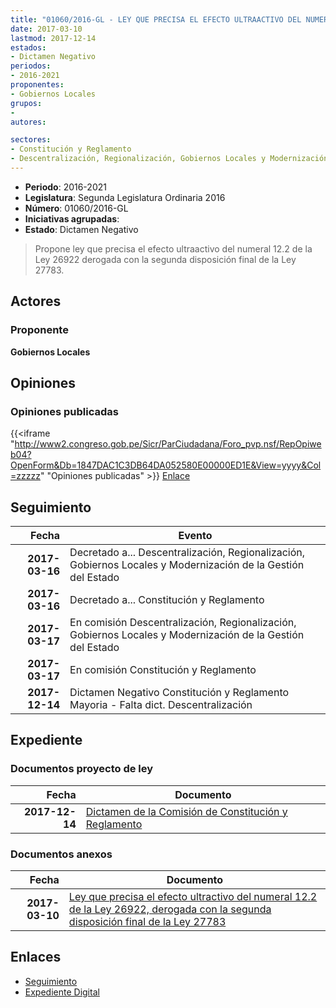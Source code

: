 ```yaml
---
title: "01060/2016-GL - LEY QUE PRECISA EL EFECTO ULTRAACTIVO DEL NUMERAL 12.2 DE LA LEY 26922 DEROGADA CON LA SEGUNDA DISPOSICIÓN FINAL DE LA LEY 27783"
date: 2017-03-10
lastmod: 2017-12-14
estados:
- Dictamen Negativo
periodos:
- 2016-2021
proponentes:
- Gobiernos Locales
grupos:
- 
autores:

sectores:
- Constitución y Reglamento
- Descentralización, Regionalización, Gobiernos Locales y Modernización de la Gestión del Estado
---
```

- **Periodo**: 2016-2021
- **Legislatura**: Segunda Legislatura Ordinaria 2016
- **Número**: 01060/2016-GL
- **Iniciativas agrupadas**: 
- **Estado**: Dictamen Negativo

> Propone ley que precisa el efecto ultraactivo del numeral 12.2 de la Ley 26922 derogada con la segunda disposición final de la Ley 27783.


## Actores

### Proponente

**Gobiernos Locales**

## Opiniones

### Opiniones publicadas

{{<iframe "http://www2.congreso.gob.pe/Sicr/ParCiudadana/Foro_pvp.nsf/RepOpiweb04?OpenForm&Db=1847DAC1C3DB64DA052580E00000ED1E&View=yyyy&Col=zzzzz" "Opiniones publicadas" >}}
[Enlace](http://www2.congreso.gob.pe/Sicr/ParCiudadana/Foro_pvp.nsf/RepOpiweb04?OpenForm&Db=1847DAC1C3DB64DA052580E00000ED1E&View=yyyy&Col=zzzzz)


## Seguimiento

| Fecha | Evento |
|------:|--------|
| **2017-03-16** | Decretado a... Descentralización, Regionalización, Gobiernos Locales y Modernización de la Gestión del Estado |
| **2017-03-16** | Decretado a... Constitución y Reglamento |
| **2017-03-17** | En comisión Descentralización, Regionalización, Gobiernos Locales y Modernización de la Gestión del Estado |
| **2017-03-17** | En comisión Constitución y Reglamento |
| **2017-12-14** | Dictamen Negativo Constitución y Reglamento Mayoria - Falta dict. Descentralización |

## Expediente

### Documentos proyecto de ley

| Fecha | Documento |
|------:|-----------|
| **2017-12-14** | [Dictamen de la Comisión de Constitución y Reglamento](http://www.leyes.congreso.gob.pe/Documentos/2016_2021/Dictamenes/Proyectos_de_Ley/01060DC04MAY20171214.pdf) |

### Documentos anexos

| Fecha | Documento |
|------:|-----------|
| **2017-03-10** | [Ley que precisa el efecto ultractivo del numeral 12.2 de la Ley 26922, derogada con la segunda disposición final de la Ley 27783](http://www.leyes.congreso.gob.pe/Documentos/2016_2021/Proyectos_de_Ley_y_de_Resoluciones_Legislativas/PL0106020170310.pdf) |

## Enlaces

- [Seguimiento](http://www2.congreso.gob.pe/Sicr/TraDocEstProc/CLProLey2016.nsf/f7fff46988ca05b1052578e100829cc7/d10aa060df77cae1052580df006dffc4?OpenDocument)
- [Expediente Digital](http://www2.congreso.gob.pe/Sicr/TraDocEstProc/Expvirt_2011.nsf/visbusqptramdoc1621/01060?opendocument)

